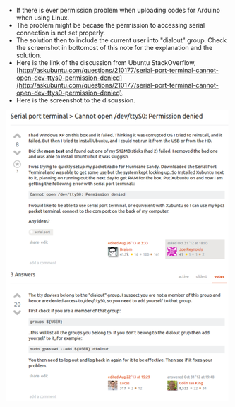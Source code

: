 * If there is ever permission problem when uploading codes for Arduino when using Linux.
* The problem might be becase the permission to accessing serial connection is not set properly.
* The solution then to include the current user into "dialout" group. Check the screenshot in bottomost of this note for the explanation and the solution.
* Here is the link of the discussion from Ubuntu StackOverflow, [http://askubuntu.com/questions/210177/serial-port-terminal-cannot-open-dev-ttys0-permission-denied](http://askubuntu.com/questions/210177/serial-port-terminal-cannot-open-dev-ttys0-permission-denied).
* Here is the screenshot to the discussion.

![./20170318-0014-cet-permission-error-for-arduino-serial-connection-1.png](./20170318-0014-cet-permission-error-for-arduino-serial-connection-1.png)